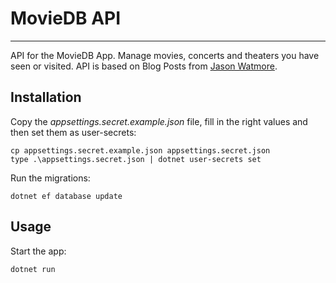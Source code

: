 # MovieDB API

---

API for the MovieDB App. Manage movies, concerts and theaters you have seen or visited. API is based on Blog Posts from [Jason Watmore](https://jasonwatmore.com).

## Installation

Copy the *appsettings.secret.example.json* file, fill in the right values and then set them as user-secrets:
```
cp appsettings.secret.example.json appsettings.secret.json
type .\appsettings.secret.json | dotnet user-secrets set
```

Run the migrations:
```
dotnet ef database update
```

## Usage

Start the app:
```
dotnet run
```
